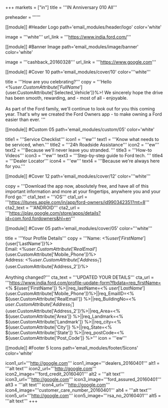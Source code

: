 +++
markets = ["in"]
title = '''IN Anniversary 010 All'''


preheader = ''''''

[[module]] #Header Logo
path='email_modules/header/logo'
color='white'

  image = '''white'''
  url_link = '''https://www.india.ford.com/'''

[[module]] #Banner Image
path='email_modules/image/banner'
color='white'

  image = '''cashback_20160328'''
  url_link = '''https://www.google.com'''

[[module]] #Cover 10
path='email_modules/cover/10'
color='''white'''
 
  title = '''How are you celebrating?'''
  copy = '''Hello <%${user.CustomAttribute['FullName']}%><br/><br/>It has been nearly one year for you and your Ford <%${user.CustomAttribute['Selected_Vehicle']}%>! We sincerely hope the drive has been smooth, rewarding, and - most of all - enjoyable.<br/><br/>As part of the Ford family, we'll continue to look out for you this coming year. That's why we created the Ford Owners app - to make owning a Ford easier than ever.  '''
  
[[module]] #Custom 05
path='email_modules/custom/05'
color='white'

  title1 = '''Service Checklist'''
  icon1 = '''ew'''
  text1 = '''Know what needs to be serviced, when.'''
  title2 = '''24h Roadside Assistance'''
  icon2 = '''ew'''
  text2 = '''Because we'll never leave you stranded. 	'''
  title3 = '''How-to Videos'''
  icon3 = '''ew'''
  text3 = '''Step-by-step guide to Ford tech. '''
  title4 = '''Dealer Locator'''
  icon4 = '''ew'''
  text4 = '''Because we're always here for you.'''

[[module]] #Cover 12
path='email_modules/cover/12'
color='''white'''

  copy = '''Download the app now, absolutely free, and have all of this important information and more at your fingertips, anywhere you and your Ford go.'''
  cta1_text = '''iOS'''
  cta1_url = '''https://itunes.apple.com/in/app/ford-owners/id990342351?mt=8'''
  cta2_text = '''ANDROID'''
  cta2_url = '''https://play.google.com/store/apps/details?id=com.ford.fordowners&hl=en'''

[[module]] #Cover 05
path='email_modules/cover/05'
color='''white'''

  title = '''Your Profile Details'''
  copy = '''Name&#58; <%${user['FirstName']}%> <%${user['LastName']}%><br>Email&#58; <%${user.CustomAttribute['RealEmail']}%><br>Phone&#58; <%${user.CustomAttribute['Mobile_Phone']}%><br>Address&#58; <%${user.CustomAttribute['Address_1']}%> <%${user.CustomAttribute['Address_2']}%><br><br>Anything changed?'''
  cta_text = '''UPDATED YOUR DETAILS'''
  cta_url = '''https://www.india.ford.com/profile-update-form?fbdata=req_firstName=<% ${user['FirstName']} %>||req_lastName=<% ${user['LastName']} %>||req_mobileNumber=<%${user.CustomAttribute['Mobile_Phone']}%>||req_EmailID=<% ${user.CustomAttribute['RealEmail']} %>||req_BuildingNo=<% ${user.CustomAttribute['Address_1']} %>||req_StreetRoad=<%${user.CustomAttribute['Address_2']}%>||req_Area=<% ${user.CustomAttribute['Area']} %>||req_Landmark=<% ${user.CustomAttribute['Landmark']} %>||req_city=<% ${user.CustomAttribute['City']} %>||req_State=<% ${user.CustomAttribute['State']} %>||req_postCode=<% ${user.CustomAttribute['Post_Code']} %>'''
  icon = '''ew'''

[[module]] #Footer 5 Icons
path='email_modules/footer/5icons'
color='white'

  icon1_url='''http://google.com'''
  icon1_image='''dealers_20160401'''
  alt1 = '''alt text'''
  icon2_url='''http://google.com'''
  icon2_image='''ford_credit_20160401'''
  alt2 = '''alt text'''
  icon3_url='''http://google.com'''
  icon3_image='''ford_assured_20160401'''
  alt3 = '''alt text'''
  icon4_url='''http://google.com'''
  icon4_image='''customer_care_number_20160401'''
  alt4 = '''alt text'''
  icon5_url='''http://google.com'''
  icon5_image='''rsa_no_20160401'''
  alt5 = '''alt text'''
+++